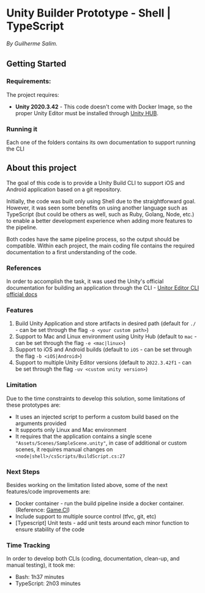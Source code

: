 # Unity Builder Prototype - Shell | TypeScript
###### By Guilherme Salim.

## Getting Started
### Requirements:
The project requires:
* **Unity 2020.3.42** - This code doesn't come with Docker Image, so the proper Unity Editor must be installed through [Unity HUB](https://unity.com/download).

### Running it
Each one of the folders contains its own documentation to support running the CLI
 
## About this project
The goal of this code is to provide a Unity Build CLI to support iOS and Android application based on a git repository.

Initially, the code was built only using Shell due to the straightforward goal. However, it was seen some benefits on using another language such as TypeScript (but could be others as well, such as Ruby, Golang, Node, etc.) to enable a better development experience when adding more features to the pipeline.

Both codes have the same pipeline process, so the output should be compatible.
Within each project, the main coding file contains the required documentation to a first understanding of the code.
### References
In order to accomplish the task, it was used the Unity's official documentation for building an application through the CLI - [Unitor Editor CLI official docs](https://docs.unity3d.com/Manual/EditorCommandLineArguments.html)

### Features
1. Build Unity Application and store artifacts in desired path (default for `./`  - can be set through the flag `-o <your custom path>`)
2. Support to Mac and Linux environment using Unity Hub (default to `mac` - can be set through the flag `-e <mac|linux>`)
3. Support to iOS and Android builds (default to `iOS` - can be set through the flag `-b <iOS|Android>`)
4. Support to multiple Unity Editor versions (default to `2022.3.42f1` - can be set through the flag `-uv <custom unity version>`)

### Limitation
Due to the time constraints to develop this solution, some limitations of these prototypes are:
- It uses an injected script to perform a custom build based on the arguments provided
- It supports only Linux and Mac environment
- It requires that the application contains a single scene `"Assets/Scenes/SampleScene.unity"`, in case of additional or custom scenes, it requires manual changes on `<node|shell>/csScripts/BuildScript.cs:27`

### Next Steps
Besides working on the limitation listed above, some of the next features/code improvements are:
* Docker container - run the build pipeline inside a docker container. (Reference: [Game.CI](https://game.ci/docs/docker/customize-docker-images))
* Include support to multiple source control (tfvc, git, etc)
* [Typescript] Unit tests - add unit tests around each minor function to ensure stability of the code

### Time Tracking
In order to develop both CLIs (coding, documentation, clean-up, and manual testing), it took me:
* Bash: 1h37 minutes
* TypeScript: 2h03 minutes

